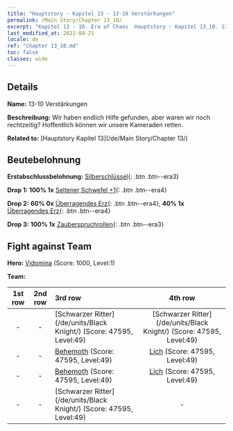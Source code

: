 ```yaml
---
title: "Hauptstory - Kapitel 13 - 13-10 Verstärkungen"
permalink: /Main Story/Chapter 13_10/
excerpt: "Kapitel 13 - 10. Era of Chaos  Hauptstory - Kapitel 13_10. 13-10 Verstärkungen"
last_modified_at: 2021-04-21
locale: de
ref: "Chapter 13_10.md"
toc: false
classes: wide
---
```


## Details

 **Name:** 13-10 Verstärkungen

 **Beschreibung:** Wir haben endlich Hilfe gefunden, aber waren wir noch rechtzeitig? Hoffentlich können wir unsere Kameraden retten.

 **Related to:** [Hauptstory Kapitel 13](/de/Main Story/Chapter 13/)

## Beutebelohnung

 **Erstabschlussbelohnung:** [Silberschlüssel](/de/Items/con_693/){: .btn .btn--era3}

 **Drop 1:** **100% 1x** [Seltener Schwefel +1](/de/Items/mat_43/){: .btn .btn--era4}

 **Drop 2:** **60% 0x** [Überragendes Erz](/de/Items/mat_33/){: .btn .btn--era4}, **40% 1x** [Überragendes Erz](/de/Items/mat_33/){: .btn .btn--era4}

 **Drop 3:** **100% 1x** [Zauberspruchrollen](/de/Items/con_694/){: .btn .btn--era3}


## Fight against Team
 **Hero:** [Vidomina](/de/heroes/Vidomina/) (Score: 1000, Level:1)

 **Team:**


  | 1st row | 2nd row | 3rd row | 4th row |
  |:----:|:----:|:----|:----:|
  | - | - | [Schwarzer Ritter](/de/units/Black Knight/) (Score: 47595, Level:49)  | [Schwarzer Ritter](/de/units/Black Knight/) (Score: 47595, Level:49)  |
  | - | - | [Behemoth](/de/units/Behemoth/) (Score: 47595, Level:49)  | [Lich](/de/units/Lich/) (Score: 47595, Level:49)  |
  | - | - | [Behemoth](/de/units/Behemoth/) (Score: 47595, Level:49)  | [Lich](/de/units/Lich/) (Score: 47595, Level:49)  |
  | - | - | [Schwarzer Ritter](/de/units/Black Knight/) (Score: 47595, Level:49)  | - |


